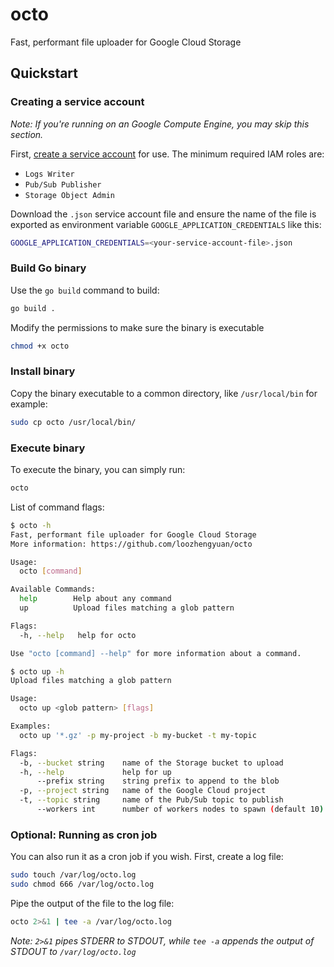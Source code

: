 # octo
Fast, performant file uploader for Google Cloud Storage

## Quickstart

### Creating a service account
_Note: If you're running on an Google Compute Engine, you may skip this section._

First, [create a service account](https://cloud.google.com/iam/docs/creating-managing-service-accounts#creating) for use. The minimum required IAM roles are:
- `Logs Writer`
- `Pub/Sub Publisher`
- `Storage Object Admin`

Download the `.json` service account file and ensure the name of the file is exported as environment variable `GOOGLE_APPLICATION_CREDENTIALS` like this:
```sh
GOOGLE_APPLICATION_CREDENTIALS=<your-service-account-file>.json
```

### Build Go binary
Use the `go build` command to build:
```sh
go build .
```

Modify the permissions to make sure the binary is executable
```sh
chmod +x octo
```

### Install binary
Copy the binary executable to a common directory, like `/usr/local/bin` for example:
```sh
sudo cp octo /usr/local/bin/
```

### Execute binary
To execute the binary, you can simply run:
```sh
octo
```

List of command flags:
```sh
$ octo -h
Fast, performant file uploader for Google Cloud Storage
More information: https://github.com/loozhengyuan/octo

Usage:
  octo [command]

Available Commands:
  help        Help about any command
  up          Upload files matching a glob pattern

Flags:
  -h, --help   help for octo

Use "octo [command] --help" for more information about a command.
```
```sh
$ octo up -h
Upload files matching a glob pattern

Usage:
  octo up <glob pattern> [flags]

Examples:
  octo up '*.gz' -p my-project -b my-bucket -t my-topic

Flags:
  -b, --bucket string    name of the Storage bucket to upload
  -h, --help             help for up
      --prefix string    string prefix to append to the blob
  -p, --project string   name of the Google Cloud project
  -t, --topic string     name of the Pub/Sub topic to publish
      --workers int      number of workers nodes to spawn (default 10)
```

### Optional: Running as cron job
You can also run it as a cron job if you wish. First, create a log file:
```sh
sudo touch /var/log/octo.log
sudo chmod 666 /var/log/octo.log
```

Pipe the output of the file to the log file:
```sh
octo 2>&1 | tee -a /var/log/octo.log
```
_Note: `2>&1` pipes STDERR to STDOUT, while `tee -a` appends the output of STDOUT to `/var/log/octo.log`_
